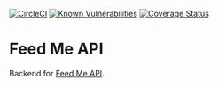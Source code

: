 [![CircleCI](https://circleci.com/gh/jjpaters/feed-me-api/tree/master.svg?style=svg)](https://circleci.com/gh/jjpaters/feed-me-api/tree/master)
[![Known Vulnerabilities](https://snyk.io/test/github/jjpaters/feed-me-api/badge.svg?targetFile=package.json)](https://snyk.io/test/github/jjpaters/feed-me-api?targetFile=package.json)
[![Coverage Status](https://coveralls.io/repos/github/jjpaters/feed-me-api/badge.svg?branch=master)](https://coveralls.io/github/jjpaters/feed-me-api?branch=master)

# Feed Me API

Backend for [Feed Me API](https://feed-me-already-api.herokuapp.com/).